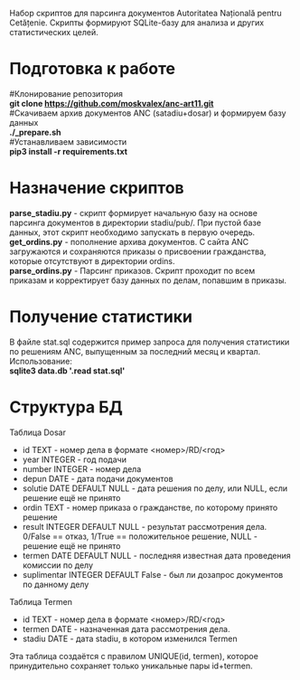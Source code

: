 Набор скриптов для парсинга документов Autoritatea Națională pentru Cetățenie.
Скрипты формируют SQLite-базу для анализа и других статистических целей.

# Подготовка к работе
#Клонирование репозитория <br />
**git clone https://github.com/moskvalex/anc-art11.git** <br />
#Скачиваем архив документов ANC (satadiu+dosar) и формируем базу данных <br />
**./_prepare.sh** <br />
#Устанавливаем зависимости <br />
**pip3 install -r requirements.txt** <br />

# Назначение скриптов
**parse_stadiu.py** - скрипт формирует начальную базу на основе парсинга документов в директории stadiu/pub/. При пустой базе данных, этот скрипт необходимо запускать в первую очередь. <br />
**get_ordins.py** - пополнение архива документов. С сайта ANC загружаются и сохраняются приказы о присвоении гражданства, которые отсутствуют в директории ordins. <br />
**parse_ordins.py** - Парсинг приказов. Скрипт проходит по всем приказам и корректирует базу данных по делам, попавшим в приказы. <br />

# Получение статистики
В файле stat.sql содержится пример запроса для получения статистики по решениям ANC, выпущенным за последний месяц и квартал.
Использование:<br />
**sqlite3 data.db '.read stat.sql'**

# Структура БД

Таблица Dosar
- id TEXT - номер дела в формате <номер>/RD/<год>
- year INTEGER - год подачи
- number INTEGER - номер дела
- depun DATE - дата подачи документов
- solutie DATE DEFAULT NULL - дата решения по делу, или NULL, если решение ещё не принято
- ordin TEXT - номер приказа о гражданстве, по которому принято решение
- result INTEGER DEFAULT NULL - результат рассмотрения дела. 0/False == отказ, 1/True == положительное решение, NULL - решение ещё не принято
- termen DATE DEFAULT NULL - последняя известная дата проведения комиссии по делу
- suplimentar INTEGER DEFAULT False - был ли дозапрос документов по данному делу

Таблица Termen
 - id TEXT - номер дела в формате <номер>/RD/<год>
 - termen DATE - назначенная дата рассмотрения дела.
 - stadiu DATE - дата stadiu, в котором изменился Termen

Эта таблица создаётся с правилом UNIQUE(id, termen), которое принудительно сохраняет только уникальные пары id+termen.
